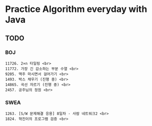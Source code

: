 #  Practice Algorithm everyday with Java

## TODO
### BOJ
    11726. 2×n 타일링 <br>
    11772. 가장 긴 감소하는 부분 수열 <br>
    9205. 맥주 마시면서 걸어가기 <br>
    1493. 박스 채우기 (진행 중) <br>
    14865. 곡선 자르기 (진행 중) <br>
    2457. 공주님의 정원 <br>
### SWEA
    1263. [S/W 문제해결 응용] 8일차 - 사람 네트워크2 <br>
    1824. 혁진이의 프로그램 검증 <br>